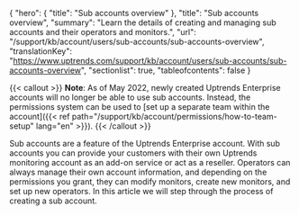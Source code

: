 {
  "hero": {
    "title": "Sub accounts overview"
  },
  "title": "Sub accounts overview",
  "summary": "Learn the details of creating and managing sub accounts and their operators and monitors.",
  "url": "/support/kb/account/users/sub-accounts/sub-accounts-overview",
  "translationKey": "https://www.uptrends.com/support/kb/account/users/sub-accounts/sub-accounts-overview",
  "sectionlist": true,
   "tableofcontents": false
}

{{< callout >}} **Note**: As of May 2022, newly created Uptrends Enterprise accounts will no longer be able to use sub accounts. Instead, the permissions system can be used to [set up a separate team within the account]({{< ref path="/support/kb/account/permissions/how-to-team-setup" lang="en" >}}). {{< /callout >}}

Sub accounts are a feature of the Uptrends Enterprise account. With sub accounts you can provide your customers with their own Uptrends monitoring account as an add-on service or act as a reseller. Operators can always manage their own account information, and depending on the permissions you grant, they can modify monitors, create new monitors, and set up new operators.  In this article we will step through the process of creating a sub account.

